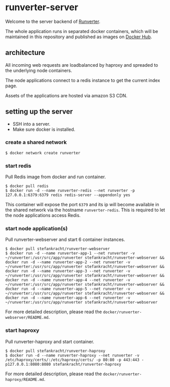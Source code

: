 # runverter-server

Welcome to the server backend of [Runverter](http://runverter.io).

The whole application runs in separated docker containers, which will be maintained in this repository and published as images on [Docker Hub](https://hub.docker.com/r/stefankracht/).

## architecture

All incoming web requests are loadbalanced by haproxy and spreaded to the underlying node containers.

The node applications connect to a redis instance to get the current index page. 

Assets of the applications are hosted via amazon S3 CDN.

## setting up the server

- SSH into a server.
- Make sure docker is installed. 

### create a shared network

```shell
$ docker network create runverter
```

### start redis

Pull Redis image from docker and run container.

```shell
$ docker pull redis
$ docker run -d --name runverter-redis --net runverter -p 127.0.0.1:6379:6379 redis redis-server --appendonly yes
```

This container will expose the port ```6379``` and its ip will become available in the shared network via the hostname ```runverter-redis```. This is required to let the node applications access Redis.

### start node application(s)

Pull runverter-webserver and start 6 container instances.

```shell
$ docker pull stefankracht/runverter-webserver
$ docker run -d --name runverter-app-1 --net runverter -v ~/runverter:/usr/src/app/runverter stefankracht/runverter-webserver && docker run -d --name runverter-app-2 --net runverter -v ~/runverter:/usr/src/app/runverter stefankracht/runverter-webserver && docker run -d --name runverter-app-3 --net runverter -v ~/runverter:/usr/src/app/runverter stefankracht/runverter-webserver && docker run -d --name runverter-app-4 --net runverter -v ~/runverter:/usr/src/app/runverter stefankracht/runverter-webserver && docker run -d --name runverter-app-5 --net runverter -v ~/runverter:/usr/src/app/runverter stefankracht/runverter-webserver && docker run -d --name runverter-app-6 --net runverter -v ~/runverter:/usr/src/app/runverter stefankracht/runverter-webserver
```

For more detailed description, please read the ```docker/runverter-webserver/README.md```.

### start haproxy

Pull runverter-haproxy and start container.

```shell
$ docker pull stefankracht/runverter-haproxy
$ docker run -d --name runverter-haproxy --net runverter -v /etc/haproxy/certs/:/etc/haproxy/certs/ -p 80:80 -p 443:443 -p127.0.0.1:8080:8080 stefankracht/runverter-haproxy
```

For more detailed description, please read the ```docker/runverter-haproxy/README.md```.
